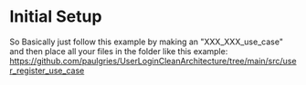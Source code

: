 # Initial Setup 
So Basically just follow this example by making an "XXX_XXX_use_case"
and then place all your files in the folder like this example:
https://github.com/paulgries/UserLoginCleanArchitecture/tree/main/src/user_register_use_case